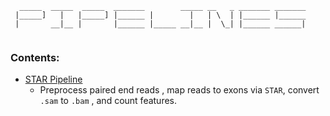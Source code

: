 ```
  _____  _____  _____  _______        _____ __   _ _______ _______
 |_____]   |   |_____] |______ |        |   | \  | |______ |______
 |       __|__ |       |______ |_____ __|__ |  \_| |______ ______|
                                                                  
```
### Contents:
* [STAR Pipeline](star_pipeline/README.md)
	- Preprocess paired end reads , map reads to exons via `STAR`, convert `.sam` to `.bam` , and count features.